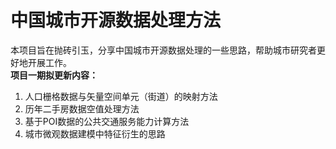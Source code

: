 # 中国城市开源数据处理方法
本项目旨在抛砖引玉，分享中国城市开源数据处理的一些思路，帮助城市研究者更好地开展工作。  
**项目一期拟更新内容：**  
1. 人口栅格数据与矢量空间单元（街道）的映射方法
2. 历年二手房数据空值处理方法
3. 基于POI数据的公共交通服务能力计算方法
4. 城市微观数据建模中特征衍生的思路
